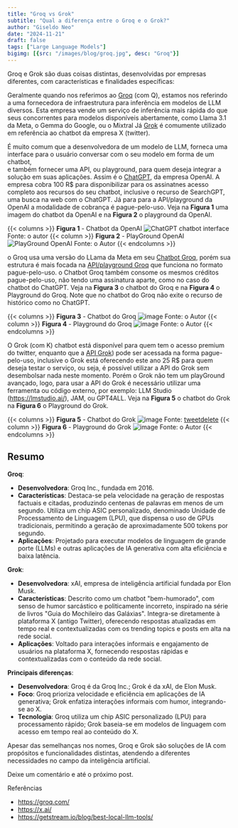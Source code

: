 ```yaml
---
title: "Groq vs Grok"
subtitle: "Qual a diferença entre o Groq e o Grok?"
author: "Giseldo Neo"
date: "2024-11-21"
draft: false
tags: ["Large Language Models"]
bigimg: [{src: "/images/blog/groq.jpg", desc: "Groq"}]
---
```


Groq e Grok são duas coisas distintas, desenvolvidas por empresas diferentes, com características e finalidades específicas:

Geralmente quando nos referimos ao [Groq](https://groq.com/) (com Q), estamos nos referindo a uma fornecedora de infraestrutura para inferência em modelos de LLM diversos. 
Esta empresa vende um serviço de inferência mais rápida do que seus concorrentes para modelos disponíveis abertamente, como Llama 3.1 da Meta, o Gemma do Google, ou o Mixtral
Já [Grok](https://x.ai/) é comumente utilizado em referência ao chatbot da empresa X (twitter). 

É muito comum que a desenvolvedora de um modelo de LLM, forneca uma interface para o usuário conversar com o seu modelo em forma de um chatbot,  
e também fornecer uma API, ou playground, para quem deseja integrar a solução em suas aplicações. 
Assim é o [ChatGPT](https://chatgpt.com/), da empresa OpenAI. A empresa cobra 100 R$ para disponibilizar para os assinatnes acesso completo aos recursos do seu chatbot, inclusive o recurso de SearchGPT, uma busca na web com o ChatGPT. Já para  para a API/playground da OpenAI a modalidade de cobrança é pague-pelo-uso. Veja na **Figura 1** uma imagem do chatbot da OpenAI e na **Figura 2** o playground da OpenAI. 

{{< columns >}}
**Figura 1** - Chatbot da OpenAI
![ChatGPT chatbot interface](https://github.com/user-attachments/assets/d5f1caa9-ad37-4891-9a66-8121f6b54dce)
Fonte: o autor
{{< column >}}
**Figura 2** - PlayGround OpenAI
![PlayGround OpenAI](https://github.com/user-attachments/assets/46bf1931-62b5-4c51-a3b5-e9e1e246fd08)
Fonte: o Autor
{{< endcolumns >}}

o Groq  usa  uma versão do LLama da Meta em seu [Chatbot Groq](https://groq.com/#), porém sua estrutura é mais focada na [API/playground Groq](https://console.groq.com/playground) que funciona no formato pague-pelo-uso. o Chatbot Groq também consome os mesmos créditos pague-pelo-uso, não tendo uma assinatura aparte, como no caso do chatbot do ChatGPT. Veja na **Figura 3** o chatbot do Groq e na **Figura 4** o Playground do Groq. Note que no chatbot do Groq não exite o recurso de histórico como no ChatGPT.

{{< columns >}}
**Figura 3** - Chatbot do Groq
![image](https://github.com/user-attachments/assets/3c6efe44-9598-4353-a81c-1b5602c0a243)
Fonte: o Autor
{{< column >}}
**Figura 4** - Playground do Groq
![image](https://github.com/user-attachments/assets/d3729b18-02b6-46b2-a7a2-46a5db54c1c7)
Fonte: o Autor
{{< endcolumns >}}

O Grok (com K) chatbot está disponível para quem tem o acesso premium do twitter, enquanto que a [API Grok](https://console.x.ai/)) pode ser acessada na forma pague-pelo-uso, inclusive o Grok está oferecendo este ano 25 R$ para quem deseja testar o serviço, ou seja, é possível utilizar a API do Grok sem desembolsar nada neste momento. Porém o Grok não tem um playGround avançado, logo,  para usar a API do Grok é necessário utilizar uma ferramenta ou código externo, por exemplo: LLM Studio (https://lmstudio.ai/), JAM, ou GPT4ALL. Veja na **Figura 5** o chatbot do Grok  na **Figura 6** o Playground do Grok.

{{< columns >}}
**Figura 5** - Chatbot do Grok 
![image](https://github.com/user-attachments/assets/72a03f4b-5870-42f3-89d8-b7fd122c31ab)
Fonte: [tweetdelete](https://tweetdelete.net/pt/recursos/grok-ai-xs-latest-artificial-intelligence-chatbot/)
{{< column >}}
**Figura 6** - Playground do Grok 
![image](https://github.com/user-attachments/assets/306afcae-d203-4a87-ab11-8f03ce87df56)
Fonte: o Autor
{{< endcolumns >}}

## Resumo

**Groq**:
- **Desenvolvedora**: Groq Inc., fundada em 2016.
- **Características**: Destaca-se pela velocidade na geração de respostas factuais e citadas, produzindo centenas de palavras em menos de um segundo. Utiliza um chip ASIC personalizado, denominado Unidade de Processamento de Linguagem (LPU), que dispensa o uso de GPUs tradicionais, permitindo a geração de aproximadamente 500 tokens por segundo. 
- **Aplicações**: Projetado para executar modelos de linguagem de grande porte (LLMs) e outras aplicações de IA generativa com alta eficiência e baixa latência.

**Grok**:
- **Desenvolvedora**: xAI, empresa de inteligência artificial fundada por Elon Musk.
- **Características**: Descrito como um chatbot "bem-humorado", com senso de humor sarcástico e politicamente incorreto, inspirado na série de livros "Guia do Mochileiro das Galáxias". Integra-se diretamente à plataforma X (antigo Twitter), oferecendo respostas atualizadas em tempo real e contextualizadas com os trending topics e posts em alta na rede social. 
- **Aplicações**: Voltado para interações informais e engajamento de usuários na plataforma X, fornecendo respostas rápidas e contextualizadas com o conteúdo da rede social.

**Principais diferenças**:
- **Desenvolvedora**: Groq é da Groq Inc.; Grok é da xAI, de Elon Musk.
- **Foco**: Groq prioriza velocidade e eficiência em aplicações de IA generativa; Grok enfatiza interações informais com humor, integrando-se ao X.
- **Tecnologia**: Groq utiliza um chip ASIC personalizado (LPU) para processamento rápido; Grok baseia-se em modelos de linguagem com acesso em tempo real ao conteúdo do X.

Apesar das semelhanças nos nomes, Groq e Grok são soluções de IA com propósitos e funcionalidades distintas, atendendo a diferentes necessidades no campo da inteligência artificial. 

Deixe um comentário e até o próximo post.

Referências
-  https://groq.com/
-  https://x.ai/
-  https://getstream.io/blog/best-local-llm-tools/
